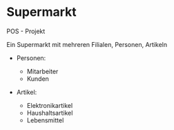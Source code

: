 # Supermarkt

POS - Projekt

Ein Supermarkt mit mehreren Filialen, Personen, Artikeln

- Personen:
  - Mitarbeiter
  - Kunden

- Artikel:
  - Elektronikartikel
  - Haushaltsartikel
  - Lebensmittel
